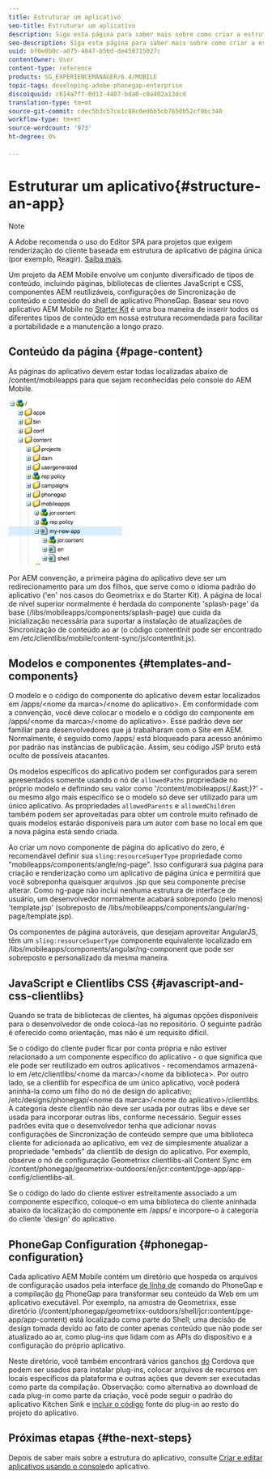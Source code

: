 ```yaml
---
title: Estruturar um aplicativo
seo-title: Estruturar um aplicativo
description: Siga esta página para saber mais sobre como criar a estrutura de um aplicativo. Esta página descreve como estruturar modelos e componentes junto com informações sobre JavaScript e CSS Clientlibs.
seo-description: Siga esta página para saber mais sobre como criar a estrutura de um aplicativo. Esta página descreve como estruturar modelos e componentes junto com informações sobre JavaScript e CSS Clientlibs.
uuid: bf0e8b0c-a075-4847-b56d-de458715027c
contentOwner: User
content-type: reference
products: SG_EXPERIENCEMANAGER/6.4/MOBILE
topic-tags: developing-adobe-phonegap-enterprise
discoiquuid: c614a7ff-0d13-4407-bda0-c0a402a13dcd
translation-type: tm+mt
source-git-commit: cdec5b3c57ce1c80c0ed6b5cb7650b52cf9bc340
workflow-type: tm+mt
source-wordcount: '973'
ht-degree: 0%

---
```



# Estruturar um aplicativo{#structure-an-app}

>[!NOTE]
>
>A Adobe recomenda o uso do Editor SPA para projetos que exigem renderização do cliente baseada em estrutura de aplicativo de página única (por exemplo, Reagir). [Saiba mais](/help/sites-developing/spa-overview.md).

Um projeto da AEM Mobile envolve um conjunto diversificado de tipos de conteúdo, incluindo páginas, bibliotecas de clientes JavaScript e CSS, componentes AEM reutilizáveis, configurações de Sincronização de conteúdo e conteúdo do shell de aplicativo PhoneGap. Basear seu novo aplicativo AEM Mobile no [Starter Kit](https://github.com/Adobe-Marketing-Cloud-Apps/aem-phonegap-starter-kit) é uma boa maneira de inserir todos os diferentes tipos de conteúdo em nossa estrutura recomendada para facilitar a portabilidade e a manutenção a longo prazo.

## Conteúdo da página {#page-content}

As páginas do aplicativo devem estar todas localizadas abaixo de /content/mobileapps para que sejam reconhecidas pelo console do AEM Mobile.

![chlimage_1-52](assets/chlimage_1-52.png)

Por AEM convenção, a primeira página do aplicativo deve ser um redirecionamento para um dos filhos, que serve como o idioma padrão do aplicativo (&#39;en&#39; nos casos do Geometrixx e do Starter Kit). A página de local de nível superior normalmente é herdada do componente &#39;splash-page&#39; da base (/libs/mobileapps/components/splash-page) que cuida da inicialização necessária para suportar a instalação de atualizações de Sincronização de conteúdo ao ar (o código contentInit pode ser encontrado em /etc/clientlibs/mobile/content-sync/js/contentInit.js).

## Modelos e componentes {#templates-and-components}

O modelo e o código do componente do aplicativo devem estar localizados em /apps/&lt;nome da marca>/&lt;nome do aplicativo>. Em conformidade com a convenção, você deve colocar o modelo e o código do componente em /apps/&lt;nome da marca>/&lt;nome do aplicativo>. Esse padrão deve ser familiar para desenvolvedores que já trabalharam com o Site em AEM. Normalmente, é seguido como /apps/ está bloqueado para acesso anônimo por padrão nas instâncias de publicação. Assim, seu código JSP bruto está oculto de possíveis atacantes.

Os modelos específicos do aplicativo podem ser configurados para serem apresentados somente usando o nó de `allowedPaths` propriedade no próprio modelo e definindo seu valor como &#39;/content/mobileapps(/.&amp;ast;)?&#39; - ou mesmo algo mais específico se o modelo só deve ser utilizado para um único aplicativo. As propriedades `allowedParents` e `allowedChildren` também podem ser aproveitadas para obter um controle muito refinado de quais modelos estarão disponíveis para um autor com base no local em que a nova página está sendo criada.

Ao criar um novo componente de página do aplicativo do zero, é recomendável definir sua `sling:resourceSuperType` propriedade como &quot;mobileapps/components/angle/ng-page&quot;. Isso configurará sua página para criação e renderização como um aplicativo de página única e permitirá que você sobreponha quaisquer arquivos .jsp que seu componente precise alterar. Como ng-page não inclui nenhuma estrutura de interface de usuário, um desenvolvedor normalmente acabará sobrepondo (pelo menos) &#39;template.jsp&#39; (sobreposto de /libs/mobileapps/components/angular/ng-page/template.jsp).

Os componentes de página autoráveis, que desejam aproveitar AngularJS, têm um `sling:resourceSuperType` componente equivalente localizado em /libs/mobileapps/components/angular/ng-component que pode ser sobreposto e personalizado da mesma maneira.

## JavaScript e Clientlibs CSS {#javascript-and-css-clientlibs}

Quando se trata de bibliotecas de clientes, há algumas opções disponíveis para o desenvolvedor de onde colocá-las no repositório. O seguinte padrão é oferecido como orientação, mas não é um requisito difícil.

Se o código do cliente puder ficar por conta própria e não estiver relacionado a um componente específico do aplicativo - o que significa que ele pode ser reutilizado em outros aplicativos - recomendamos armazená-lo em /etc/clientlibs/&lt;nome da marca>/&lt;nome da biblioteca>. Por outro lado, se a clientlib for específica de um único aplicativo, você poderá aninhá-la como um filho do nó de design do aplicativo; /etc/designs/phonegap/&lt;nome da marca>/&lt;nome do aplicativo>/clientlibs. A categoria deste clientlib não deve ser usada por outras libs e deve ser usada para incorporar outras libs, conforme necessário. Seguir esses padrões evita que o desenvolvedor tenha que adicionar novas configurações de Sincronização de conteúdo sempre que uma biblioteca cliente for adicionada ao aplicativo, em vez de simplesmente atualizar a propriedade &quot;embeds&quot; da clientlib de design do aplicativo. Por exemplo, observe o nó de configuração Geometrixx clientlibs-all Content Sync em /content/phonegap/geometrixx-outdoors/en/jcr:content/pge-app/app-config/clientlibs-all.

Se o código do lado do cliente estiver estreitamente associado a um componente específico, coloque-o em uma biblioteca do cliente aninhada abaixo da localização do componente em /apps/ e incorpore-o à categoria do cliente &#39;design&#39; do aplicativo.

## PhoneGap Configuration {#phonegap-configuration}

Cada aplicativo AEM Mobile contém um diretório que hospeda os arquivos de configuração usados pela interface [de linha de](https://github.com/phonegap/phonegap-cli) comando do PhoneGap e a compilação [do](https://build.phonegap.com/) PhoneGap para transformar seu conteúdo da Web em um aplicativo executável. Por exemplo, na amostra de Geometrixx, esse diretório (/content/phonegap/geometrixx-outdoors/shell/jcr:content/pge-app/app-content) está localizado como parte do Shell; uma decisão de design tomada devido ao fato de conter apenas conteúdo que não pode ser atualizado ao ar, como plug-ins que lidam com as APIs do dispositivo e a configuração do próprio aplicativo.

Neste diretório, você também encontrará vários ganchos [do](https://cordova.apache.org/docs/en/edge/guide_appdev_hooks_index.md.html#Hooks%20Guide) Cordova que podem ser usados para instalar plug-ins, colocar arquivos de recursos em locais específicos da plataforma e outras ações que devem ser executadas como parte da compilação. Observação: como alternativa ao download de cada plug-in como parte da criação, você pode seguir o padrão do aplicativo Kitchen Sink e [incluir o código](https://github.com/blefebvre/aem-phonegap-kitchen-sink/tree/master/content/src/main/content/jcr_root/content/phonegap/kitchen-sink/shell/_jcr_content/pge-app/app-content/phonegap/plugins) fonte do plug-in ao resto do projeto do aplicativo.

## Próximas etapas {#the-next-steps}

Depois de saber mais sobre a estrutura do aplicativo, consulte [Criar e editar aplicativos usando o console](/help/mobile/phonegap-apps-console.md)do aplicativo.
